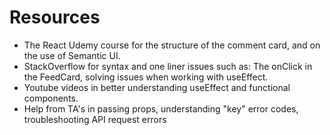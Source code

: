 # Resources

- The React Udemy course for the structure of the comment card, and on the use of Semantic UI.
- StackOverflow for syntax and one liner issues such as: The onClick in the FeedCard, solving issues when working with useEffect.
- Youtube videos in better understanding useEffect and functional components.
- Help from TA's in passing props, understanding "key" error codes, troubleshooting API request errors
